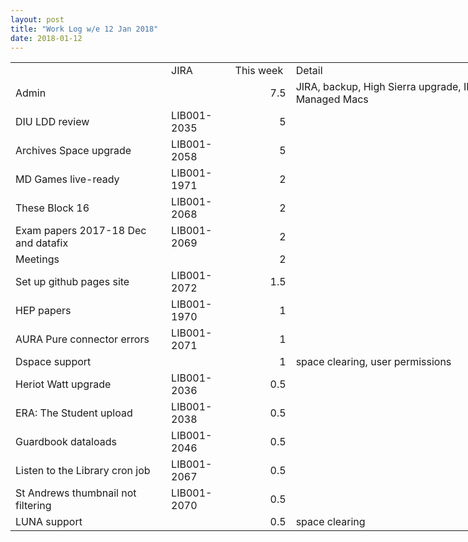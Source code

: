 ```yaml
---
layout: post
title: "Work Log w/e 12 Jan 2018"
date: 2018-01-12
---
```

<div = "worktable">
<table border=0 cellpadding=0 cellspacing=0 width=817 style='border-collapse:
 collapse;table-layout:fixed;width:613pt'>
 <col width=253 style='mso-width-source:userset;mso-width-alt:8106;width:190pt'>
 <col width=89 style='mso-width-source:userset;mso-width-alt:2858;width:67pt'>
 <col width=87 style='width:65pt'>
 <col width=388 style='mso-width-source:userset;mso-width-alt:12416;width:291pt'>
 <tr height=21 style='height:16.0pt'>
  <td height=21 class=xl65 width=253 style='height:16.0pt;width:190pt'></td>
  <td class=xl65 width=89 style='width:67pt'>JIRA</td>
  <td class=xl65 width=87 style='width:65pt'>This week</td>
  <td class=xl65 width=388 style='width:291pt'>Detail</td>
 </tr>
 <tr height=21 style='height:16.0pt'>
  <td height=21 style='height:16.0pt'>Admin</td>
  <td></td>
  <td align=right>7.5</td>
  <td>JIRA, backup, High Sierra upgrade, IIIF doc, Managed Macs</td>
 </tr>
 <tr height=21 style='height:16.0pt'>
  <td height=21 style='height:16.0pt'>DIU LDD review</td>
  <td>LIB001-2035</td>
  <td align=right>5</td>
  <td></td>
 </tr>
 <tr height=21 style='height:16.0pt'>
  <td height=21 style='height:16.0pt'>Archives Space upgrade</td>
  <td>LIB001-2058</td>
  <td align=right>5</td>
  <td></td>
 </tr>
 <tr height=21 style='height:16.0pt'>
  <td height=21 style='height:16.0pt'>MD Games live-ready</td>
  <td>LIB001-1971</td>
  <td align=right>2</td>
  <td></td>
 </tr>
 <tr height=21 style='height:16.0pt'>
  <td height=21 style='height:16.0pt'>These Block 16</td>
  <td>LIB001-2068</td>
  <td align=right>2</td>
  <td></td>
 </tr>
 <tr height=21 style='height:16.0pt'>
  <td height=21 style='height:16.0pt'>Exam papers 2017-18 Dec and datafix</td>
  <td>LIB001-2069</td>
  <td align=right>2</td>
  <td></td>
 </tr>
 <tr height=21 style='height:16.0pt'>
  <td height=21 style='height:16.0pt'>Meetings</td>
  <td></td>
  <td align=right>2</td>
  <td></td>
 </tr>
 <tr height=21 style='height:16.0pt'>
  <td height=21 style='height:16.0pt'>Set up github pages site</td>
  <td>LIB001-2072</td>
  <td align=right>1.5</td>
  <td></td>
 </tr>
 <tr height=21 style='height:16.0pt'>
  <td height=21 style='height:16.0pt'>HEP papers</td>
  <td>LIB001-1970</td>
  <td align=right>1</td>
  <td></td>
 </tr>
 <tr height=21 style='height:16.0pt'>
  <td height=21 style='height:16.0pt'>AURA Pure connector errors</td>
  <td>LIB001-2071</td>
  <td align=right>1</td>
  <td></td>
 </tr>
 <tr height=21 style='height:16.0pt'>
  <td height=21 style='height:16.0pt'>Dspace support</td>
  <td></td>
  <td align=right>1</td>
  <td>space clearing, user permissions</td>
 </tr>
 <tr height=21 style='height:16.0pt'>
  <td height=21 style='height:16.0pt'>Heriot Watt upgrade</td>
  <td>LIB001-2036</td>
  <td align=right>0.5</td>
  <td></td>
 </tr>
 <tr height=21 style='height:16.0pt'>
  <td height=21 style='height:16.0pt'>ERA: The Student upload</td>
  <td>LIB001-2038</td>
  <td align=right>0.5</td>
  <td></td>
 </tr>
 <tr height=21 style='height:16.0pt'>
  <td height=21 style='height:16.0pt'>Guardbook dataloads</td>
  <td>LIB001-2046</td>
  <td align=right>0.5</td>
  <td></td>
 </tr>
 <tr height=21 style='height:16.0pt'>
  <td height=21 style='height:16.0pt'>Listen to the Library cron job</td>
  <td>LIB001-2067</td>
  <td align=right>0.5</td>
  <td></td>
 </tr>
 <tr height=21 style='height:16.0pt'>
  <td height=21 style='height:16.0pt'>St Andrews thumbnail not filtering</td>
  <td>LIB001-2070</td>
  <td align=right>0.5</td>
  <td></td>
 </tr>
 <tr height=21 style='height:16.0pt'>
  <td height=21 style='height:16.0pt'>LUNA support</td>
  <td></td>
  <td align=right>0.5</td>
  <td>space clearing</td>
 </tr>
</table>
</div>
